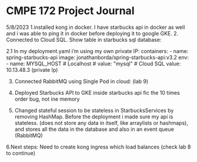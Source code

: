 # CMPE 172 Project Journal
5/8/2023
1.installed kong in docker. I have starbucks api in docker as well and i was able to ping it in docker before deploying it to google GKE.
2. Connected to Cloud SQL. Show table 
in starbucks sql database:

2.1 In my deployment.yaml i’m using my own private IP:
      containers:
        - name: spring-starbucks-api
          image: jonathanborda/spring-starbucks-api:v3.2
          env:
            - name: MYSQL_HOST
              # Localhost
              # value: "mysql"
              # Cloud SQL
              value: 10.13.48.3  (private Ip)














3. Connected RabbitMQ using Single Pod in cloud: (lab 9)

4. Deployed Starbucks API to GKE
inside starbucks api fic the 10 times order bug, not ine memory 

5. Changed stateful session to be stateless in StarbucksServices by removing HashMap. Before the deployment i made sure my api is stateless. (does not store any data in itself, like arraylists or hashmaps), and stores all the data in the database and also in an event queue (RabbitMQ)

6.Next steps: Need to create kong ingress which load balances  (check lab 8 to continue)
